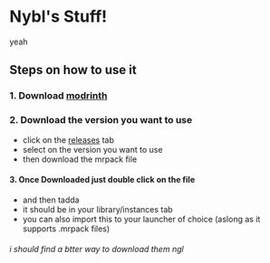 # Nybl's Stuff!
yeah
## Steps on how to use it
### 1. Download [modrinth](https://modrinth.com/app)

### 2. Download the version you want to use
- click on  the [releases](https://github.com/vylvent/mystuff/releases) tab
- select on the version you want to use
- then download the mrpack file


####  3. Once Downloaded just double click on the file
- and then tadda
- it should be in your library/instances tab
- you can also import this to your launcher of choice (aslong as it supports .mrpack files)
###### i should find a btter way to download them ngl

